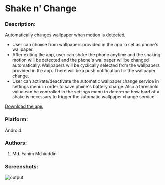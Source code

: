 # Shake n' Change

### Description:
Automatically changes wallpaper when motion is detected.
* User can choose from wallpapers provided in the app to set as phone's wallpaper. 
* After exiting the app, user can shake the phone anytime and the shaking motion will be detected and the phone's wallpaper will be changed
 automatically. Wallpapers will be cyclically selected from the wallpapers provided in the app. There will be a push notification for the
 wallpaper change.
* User can activate/deactivate the automatic wallpaper change service in settings menu in order to save phone's battery charge. Also a
threshold value can be controlled in the settings menu to determine how hard of a shake is necessary to trigger the automatic wallpaper change service.
 
 [Download the app.](http://www.mediafire.com/file/5ldgyaoey05exbi/Shake+%27n+Change.apk)
 
 ### Platform:
 Android.
 
 ### Authors:
 1. Md. Fahim Mohiuddin
 
 ### Screenshots:
 
 ![output](https://cloud.githubusercontent.com/assets/6927836/25069483/dbcce9e6-22a3-11e7-985e-5e66489f40b6.jpg)


 
